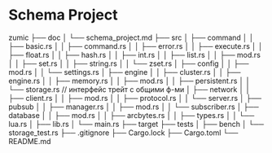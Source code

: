 # Schema Project

zumic
├── doc
│   └── schema_project.md
├── src
│   ├── command
│   │   ├── basic.rs
│   │   ├── command.rs
│   │   ├── error.rs
│   │   ├── execute.rs
│   │   ├── float.rs
│   │   ├── hash.rs
│   │   ├── int.rs
│   │   ├── list.rs
│   │   ├── mod.rs
│   │   ├── set.rs
│   │   ├── string.rs
│   │   └── zset.rs
│   ├── config
│   │   ├── mod.rs
│   │   └── settings.rs
│   ├── engine
│   │   ├── cluster.rs
│   │   ├── engine.rs
│   │   ├── memory.rs
│   │   ├── mod.rs
│   │   ├── persistent.rs
│   │   └── storage.rs // интерфейс трейт с общими ф-ми
│   ├── network
│   │   ├── client.rs
│   │   ├── mod.rs
│   │   ├── protocol.rs
│   │   └── server.rs
│   ├── pubsub
│   │   ├── manager.rs
│   │   ├── mod.rs
│   │   └── subscriber.rs
│   ├── database
│   │   ├── mod.rs
│   │   ├── arcbytes.rs
│   │   ├── types.rs
│   │   └── lua.rs
│   ├── lib.rs
│   └── main.rs
├── target
├── tests
│   ├── bench
│   └── storage_test.rs
├── .gitignore
├── Cargo.lock
├── Cargo.toml
└── README.md
